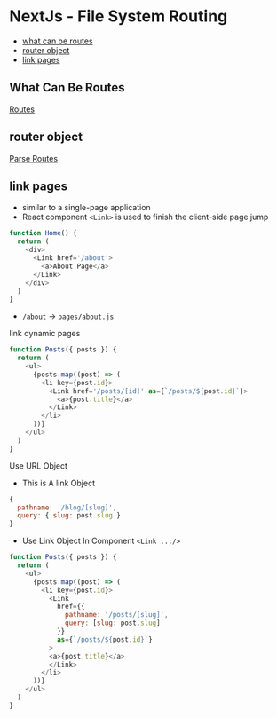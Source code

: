 # NextJs - File System Routing

* [what can be routes](#what-can-be-routes)
* [router object](#router-object)
* [link pages](#link-pages)

## What Can Be Routes

[Routes](nextjs-routes.md)

## router object

[Parse Routes](nextjs-parse-routes.md)

## link pages

- similar to a single-page application
- React component `<Link>` is used to finish the client-side page jump

```js
function Home() {
  return (
    <div>
      <Link href='/about'>
        <a>About Page</a>
      </Link>
    </div>
  )
}
```

- `/about` $\rightarrow$ `pages/about.js`

link dynamic pages

```js
function Posts({ posts }) {
  return (
    <ul>
      {posts.map((post) => (
        <li key={post.id}>
          <Link href='/posts/[id]' as={`/posts/${post.id}`}>
            <a>{post.title}</a>
          </Link>
        </li>
      ))}
    </ul>
  )
}
```

Use URL Object

- This is A link Object

```js
{
  pathname: '/blog/[slug]',
  query: { slug: post.slug }
}
```

- Use Link Object In Component `<Link .../>`

```js
function Posts({ posts }) {
  return (
    <ul>
      {posts.map((post) => (
        <li key={post.id}>
          <Link
            href={{
              pathname: '/posts/[slug]',
              query: [slug: post.slug]
            }}
            as={`/posts/${post.id}`}
          >
          <a>{post.title}</a>
          </Link>
        </li>
      ))}
    </ul>
  )
}
```
